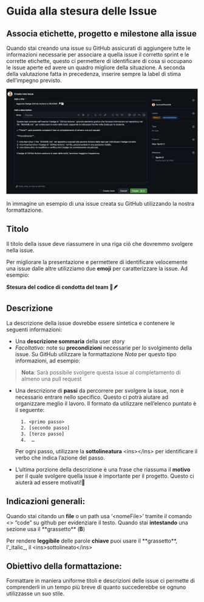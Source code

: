 # Guida alla stesura delle Issue

## Associa etichette, progetto e milestone alla issue

Quando stai creando una issue su GitHub assicurati di aggiungere tutte le informazioni necessarie per associare a quella issue il corretto sprint e le corrette etichette, questo ci permettere di identificare di cosa si occupano le issue aperte ed avere un quadro migliore della situazione. A seconda della valutazione fatta in precedenza, inserire sempre la label di stima dell’impegno previsto.

![Immagine di Esempio di una Issue][def]

[def]: img/EsempioDiIssue.png



In immagine un esempio di una issue creata su GitHub utilizzando la nostra formattazione.

## Titolo
Il titolo della issue deve riassumere in una riga ciò che dovremmo svolgere nella issue. 

Per migliorare la presentazione e permettere di identificare velocemente una issue dalle altre utilizziamo due **emoji** per caratterizzare la issue. Ad esempio:

**Stesura del codice di condotta del team 📜🪶**

## Descrizione
La descrizione della issue dovrebbe essere sintetica e contenere le seguenti informazioni:
- Una **descrizione sommaria** della user story
- *Facoltativo:* note su **precondizioni** necessarie per lo svolgimento della issue. Su GitHub utilizzare la formattazione *Nota* per questo tipo informazioni, ad esempio:
>**Nota**: Sarà possibile svolgere questa issue al completamento di almeno una pull request

- Una descrizione di **passi** da percorrere per svolgere la issue, non è necessario entrare nello specifico. Questo ci potrà aiutare ad organizzare meglio il lavoro. Il formato da utilizzare nell’elenco puntato è il seguente:

        1. <primo passo>
        2. [secondo passo]
        3. [terzo passo]
        4.  …
    Per ogni passo, utilizzare la **sottolineatura** \<ins>\</ins> per identificare il verbo che indica l’azione del passo.
- L’ultima porzione della descrizione è una frase che riassuma il **motivo** per il quale svolgere quella issue è importante per il progetto. Questo ci aiuterà ad essere motivati!🚀 

## Indicazioni generali:
Quando stai citando un **file** o un path usa ‘\<nomeFile>’ tramite il comando <> “code” su github per evidenziare il testo.
Quando stai **intestando** una sezione usa il \*\*grassetto** (**B**)

Per rendere **leggibile** delle parole **chiave** puoi usare il \*\*grassetto**, l’\_italic_, il \<ins>sottolineato\</ins>

## Obiettivo della formattazione:
Formattare in maniera uniforme titoli e descrizioni delle issue ci permette di comprenderli in un tempo più breve di quanto succederebbe se ognuno utilizzasse un suo stile.


[def]: /.img/EsempioDiIssue.png
